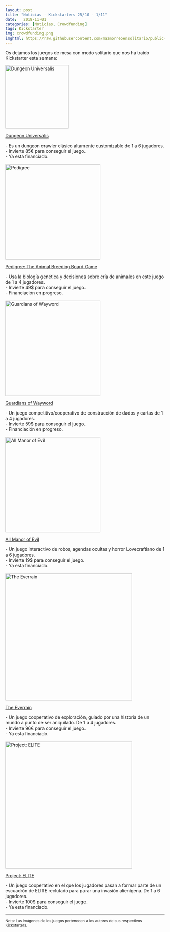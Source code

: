 ```yaml
---
layout: post
title: "Noticias - Kickstarters 25/10 - 1/11"
date:   2018-11-01
categories: [Noticias, Crowdfunding]
tags: Kickstarter
img: crowdfunding.png
imghtml: https://raw.githubusercontent.com/mazmorreoensolitario/public-images/master/crowdfunding/crowdfunding-18-1025-1101.jpg
---
```


Os dejamos los juegos de mesa con modo solitario que nos ha traído Kickstarter
 esta semana:

<div class="row">
    <div class="col-md-3">
        <img width="200" height="200"
            src="https://ksr-ugc.imgix.net/assets/023/019/244/7836542156af62687c5304beb21c8c56_original.jpg?ixlib=rb-1.1.0&w=680&fit=max&v=1540435442&auto=format&gif-q=50&q=92&s=b6d0a6ef860ecc6c13adaefbaa5124c0"
        class="img-thumbnail" alt="Dungeon Universalis">
    </div>
    <div class="col-md-9">
        <p>
            <a href="https://www.kickstarter.com/projects/598470884/dungeon-universalis?ref=discovery">
            Dungeon Universalis
            </a>
        </p>
        - Es un dungeon crawler clásico altamente customizable de 1 a 6 jugadores.
        <br>
        - Invierte 85€ para conseguir el juego.
        <br>
        - Ya está financiado.
    </div>
</div>
<br>
<div class="row">
    <div class="col-md-3">
        <img width="300" height="300"
            src="https://ksr-ugc.imgix.net/assets/023/097/514/a36b172168b4cb76abff0f8b5ba31a01_original.png?ixlib=rb-1.1.0&w=680&fit=max&v=1541025435&auto=format&gif-q=50&lossless=true&s=5e9806f82d58ddeda3457ee0ca3ba3d9"
            class="img-thumbnail" alt="Pedigree">
    </div>
    <div class="col-md-9">
        <p>
            <a href="https://www.kickstarter.com/projects/duanewulf/pedigree-the-animal-breeding-board-game?ref=discovery">
                Pedigree: The Animal Breeding Board Game
            </a>
        </p>
          - Usa la biología genética y decisiones sobre cría de animales en este juego
            de 1 a 4 jugadores.
          <br>
          - Invierte 49$ para conseguir el juego.
          <br>
          - Financiación en progreso.
    </div>
</div>
<br>
<div class="row">
    <div class="col-md-3">
        <img width="300" height="300"
            src="https://ksr-ugc.imgix.net/assets/023/085/159/ce4e076d3d9b68d186947db1491cc1e5_original.png?ixlib=rb-1.1.0&w=680&fit=max&v=1540949124&auto=format&gif-q=50&lossless=true&s=6fd62e80a6fb88a5785b40061268a501"
            class="img-thumbnail" alt="Guardians of Wayword">
    </div>
    <div class="col-md-9">
        <p>
            <a href="https://www.kickstarter.com/projects/kidlovestigergames/guardians-of-wayword-a-dice-building-game/description">
                Guardians of Wayword
            </a>
        </p>
          - Un juego competitivo/cooperativo de construcción de dados y cartas
            de 1 a 4 jugadores.
          <br>
          - Invierte 59$ para conseguir el juego.
          <br>
          - Financiación en progreso.
    </div>
</div>
<br>
<div class="row">
    <div class="col-md-3">
        <img width="300" height="300"
            src="https://ksr-ugc.imgix.net/assets/023/118/125/56beca0d6cc6aa5e03cc4e1ceca552d7_original.gif?ixlib=rb-1.1.0&w=680&fit=max&v=1541169825&auto=format&gif-q=50&q=92&s=883ae28f88378c9e0dffb0b5420487d0"
            class="img-thumbnail" alt="All Manor of Evil">
    </div>
    <div class="col-md-9">
        <p>
            <a href="https://www.kickstarter.com/projects/kolossalmikro/all-manor-of-evil?ref=discovery">
                All Manor of Evil
            </a>
        </p>
          - Un juego interactivo de robos, agendas ocultas y horror Lovecraftiano
            de 1 a 6 jugadores.
          <br>
          - Invierte 19$ para conseguir el juego.
          <br>
          - Ya esta financiado.
    </div>
</div>
<br>
<div class="row">
    <div class="col-md-3">
        <img width="400" height="400"
            src="https://ksr-ugc.imgix.net/assets/023/053/259/7c0688f85c9d4567017c045158a39f6c_original.jpg?ixlib=rb-1.1.0&crop=faces&w=560&h=315&fit=crop&v=1540927953&auto=format&frame=1&q=92&s=86189af105b5914600a0a6b425b71a00"
            class="img-thumbnail" alt="The Everrain">
    </div>
    <div class="col-md-9">
        <p>
            <a href="https://www.kickstarter.com/projects/grimlordgames/the-everrain?ref=discovery">
                The Everrain
            </a>
        </p>
          - Un juego cooperativo de exploración, guiado por una historia de
            un mundo a punto de ser aniquilado. De 1 a 4 jugadores.
          <br>
          - Invierte 96€ para conseguir el juego.
          <br>
          - Ya esta financiado.
    </div>
</div>
<br>
<div class="row">
    <div class="col-md-3">
        <img width="400" height="400"
            src="https://ksr-ugc.imgix.net/assets/023/007/624/47a5ed9b0b6a629c16303cbd8f687593_original.jpg?ixlib=rb-1.1.0&w=680&fit=max&v=1540362139&auto=format&gif-q=50&q=92&s=fdeba30b62f5204c29ed18b127266903"
            class="img-thumbnail" alt="Project: ELITE">
    </div>
    <div class="col-md-9">
        <p>
            <a href="https://www.kickstarter.com/projects/cmon/project-elite-0?ref=discovery">
                Project: ELITE
            </a>
        </p>
          - Un juego cooperativo en el que los jugadores pasan a formar parte
          de un escuadrón de ELITE reclutado para parar una invasión alienígena.
          De 1 a 6 jugadores.
          <br>
          - Invierte 100$ para conseguir el juego.
          <br>
          - Ya esta financiado.
    </div>
</div>

<hr>

<small>Nota: Las imágenes de los juegos pertenecen a los autores de sus
respectivos Kickstarters.</small>
